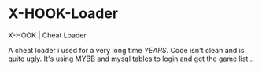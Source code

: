 # X-HOOK-Loader
X-HOOK | Cheat Loader

A cheat loader i used for a very long time *YEARS*. Code isn't clean and is quite ugly. It's using MYBB and mysql tables to login and get the game list...
